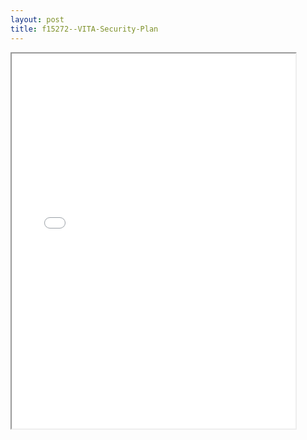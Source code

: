 ```yaml
---
layout: post
title: f15272--VITA-Security-Plan
---
```


<div class="pdf-container">
<iframe src="/ea/assets/pdfs/f15272--VITA-Security-Plan.pdf" height="600" width="90%" allowFullScreen="true"></iframe>
</div>

